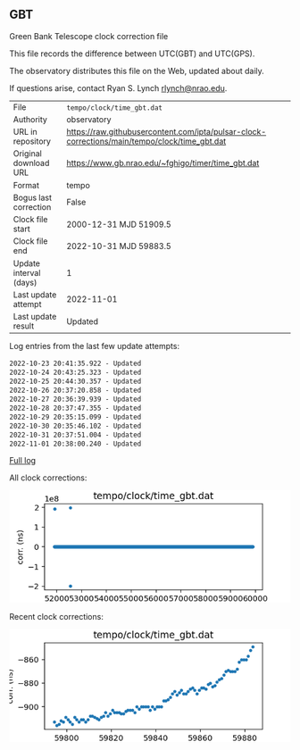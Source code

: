 
## GBT

Green Bank Telescope clock correction file

This file records the difference between UTC(GBT) and UTC(GPS).

The observatory distributes this file on the Web, updated about daily.

If questions arise, contact Ryan S. Lynch <rlynch@nrao.edu>.

|     |     |
|:--- |:--- |
| File | `tempo/clock/time_gbt.dat` |
| Authority | observatory |
| URL in repository | <https://raw.githubusercontent.com/ipta/pulsar-clock-corrections/main/tempo/clock/time_gbt.dat> |
| Original download URL | <https://www.gb.nrao.edu/~fghigo/timer/time_gbt.dat> |
| Format | tempo |
| Bogus last correction | False |
| Clock file start | 2000-12-31 MJD 51909.5 |
| Clock file end | 2022-10-31 MJD 59883.5 |
| Update interval (days) | 1 |
| Last update attempt | 2022-11-01 |
| Last update result | Updated |

Log entries from the last few update attempts:
```
2022-10-23 20:41:35.922 - Updated
2022-10-24 20:43:25.323 - Updated
2022-10-25 20:44:30.357 - Updated
2022-10-26 20:37:20.858 - Updated
2022-10-27 20:36:39.939 - Updated
2022-10-28 20:37:47.355 - Updated
2022-10-29 20:35:15.099 - Updated
2022-10-30 20:35:46.102 - Updated
2022-10-31 20:37:51.004 - Updated
2022-11-01 20:38:00.240 - Updated
```
[Full log](https://raw.githubusercontent.com/ipta/pulsar-clock-corrections/main/log/tempo/clock/time_gbt.dat.log)


All clock corrections:

![plot of all clock corrections](time_gbt.dat.png "All corrections")

Recent clock corrections:

![plot of recent clock corrections](time_gbt.dat.short.png "Recent corrections")

